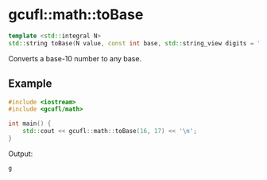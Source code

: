 # gcufl::math::toBase
```cpp
template <std::integral N>
std::string toBase(N value, const int base, std::string_view digits = "0123456789abcdefghijklmnopqrstuvwxyz") noexcept;
```
Converts a base-10 number to any base.
## Example
```cpp
#include <iostream>
#include <gcufl/math>

int main() {
	std::cout << gcufl::math::toBase(16, 17) << '\n';
}
```
Output:
```
g
```
